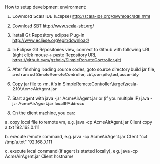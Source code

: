How to setup development environment:

1. Download Scala IDE (Eclipse)
http://scala-ide.org/download/sdk.html

2. Download SBT
http://www.scala-sbt.org/

3. Install Git Repository eclipse Plug-in
http://www.eclipse.org/egit/download/

4. In Eclipse Git Repositories view, connect to Github with following URL (right click mouse-> paste Repository URL 
https://github.com/gzhole/SimpleRemoteController.git)

5. After finishing loading source codes, goto source directory build jar file, and run: cd SimpleRemoteController,
sbt,compile,test,assembly

6. Copy jar file to vm, it's in 
SimpleRemoteController\target\scala-2.10\AcmeAirAgent.jar

7. Start agent with 
java -jar AcmeAirAgent.jar
or (if you multiple IP) 
java -jar AcmeAirAgent.jar localIPAddress

8. On the client machine, you can:

a. copy local file to remote vm, e.g. 
java -cp AcmeAirAgent.jar Client copy a.txt  192.168.0.111

b. execute remote command, e.g.
java -cp AcmeAirAgent.jar Client "cat /tmp/a.txt"  192.168.0.111

c. execute local command (if agent is started locally), e.g.
java -cp AcmeAirAgent.jar Client hostname